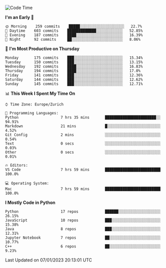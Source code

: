 <!--START_SECTION:waka-->
![Code Time](http://img.shields.io/badge/Code%20Time-2%2C543%20hrs%2042%20mins-blue)

**I'm an Early 🐤** 

```text
🌞 Morning    259 commits    █████░░░░░░░░░░░░░░░░░░░░   22.7% 
🌆 Daytime    603 commits    █████████████░░░░░░░░░░░░   52.85% 
🌃 Evening    187 commits    ████░░░░░░░░░░░░░░░░░░░░░   16.39% 
🌙 Night      92 commits     ██░░░░░░░░░░░░░░░░░░░░░░░   8.06%

```
📅 **I'm Most Productive on Thursday** 

```text
Monday       175 commits    ███░░░░░░░░░░░░░░░░░░░░░░   15.34% 
Tuesday      150 commits    ███░░░░░░░░░░░░░░░░░░░░░░   13.15% 
Wednesday    192 commits    ████░░░░░░░░░░░░░░░░░░░░░   16.83% 
Thursday     194 commits    ████░░░░░░░░░░░░░░░░░░░░░   17.0% 
Friday       141 commits    ███░░░░░░░░░░░░░░░░░░░░░░   12.36% 
Saturday     144 commits    ███░░░░░░░░░░░░░░░░░░░░░░   12.62% 
Sunday       145 commits    ███░░░░░░░░░░░░░░░░░░░░░░   12.71%

```


📊 **This Week I Spent My Time On** 

```text
⌚︎ Time Zone: Europe/Zurich

💬 Programming Languages: 
Python                   7 hrs 35 mins       ███████████████████████░░   94.91% 
Markdown                 21 mins             █░░░░░░░░░░░░░░░░░░░░░░░░   4.52% 
Git Config               2 mins              ░░░░░░░░░░░░░░░░░░░░░░░░░   0.54% 
Text                     0 secs              ░░░░░░░░░░░░░░░░░░░░░░░░░   0.03% 
Other                    0 secs              ░░░░░░░░░░░░░░░░░░░░░░░░░   0.01%

🔥 Editors: 
VS Code                  7 hrs 59 mins       █████████████████████████   100.0%

💻 Operating System: 
Mac                      7 hrs 59 mins       █████████████████████████   100.0%

```

**I Mostly Code in Python** 

```text
Python                   17 repos            ██████░░░░░░░░░░░░░░░░░░░   26.15% 
JavaScript               10 repos            ███░░░░░░░░░░░░░░░░░░░░░░   15.38% 
Java                     8 repos             ███░░░░░░░░░░░░░░░░░░░░░░   12.31% 
Jupyter Notebook         7 repos             ██░░░░░░░░░░░░░░░░░░░░░░░   10.77% 
C++                      6 repos             ██░░░░░░░░░░░░░░░░░░░░░░░   9.23%

```



 Last Updated on 07/01/2023 20:13:01 UTC
<!--END_SECTION:waka-->　　
